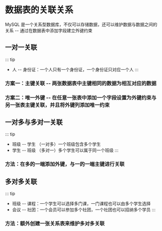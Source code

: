 # 数据表的关联关系
MySQL 是一个关系型数据库，不仅可以存储数据，还可以维护数据与数据之间的关系 -- 通过在数据表中添加字段建立外键约束
<zoom-img src="/association-relation.jpg" />

## 一对一关联
::: tip
- 人 -- 身份证：一个人只有一个身份证，一个身份证只对应一个人
:::

### 方案一：主键关联 -- 两张数据表中主键相同的数据为相互对应的数据
<zoom-img src="/association-relation-1.jpg" />

### 方案二：唯一外键 -- 在任意一张表中添加一个字段设置为外键约束与另一张表主键关联，并且将外键列添加唯一约束
<zoom-img src="/association-relation-2.jpg" />

## 一对多与多对一关联
::: tip
- 班级 -- 学生 （一对多）一个班级包含多个学生
- 学生 -- 班级 （多对一）多个学生可以属于同一个班级
:::

### 方法：在多的一端添加外键，与一的一端主键进行关联
<zoom-img src="/association-relation-3.jpg" />

## 多对多关联
::: tip
- 班级 -- 课程：一个学生可以选择多门课，一门课程也可以由多个学生选择
- 会议 -- 社团：一个会员可以参加多个社团，一个社团也可以招纳多个学员
:::

### 方法：额外创建一张关系表来维护多对多关联
<zoom-img src="/association-relation-4.jpg" />
